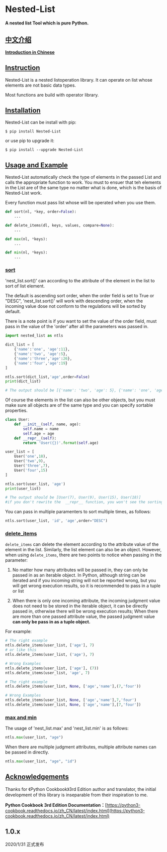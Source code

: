 # Nested-List
 **A nested list Tool which is pure Python.**

## [中文介绍](#中文介绍)

[**Introduction in Chinese**](https://www.arukione.com/2020/01/30/%E5%9F%BA%E4%BA%8Eoperator%E6%9E%84%E5%BB%BA%E7%9A%84Nested-List/)

## [Instruction](#Instruction)

Nested-List is a nested listoperation library. It can operate on list whose elements are not basic data types.

Most functions are build with operator library.

## [Installation](#Installation)

Nested-List can be install with pip:

`$ pip install Nested-List`

or use pip to upgrade it:

`$ pip install --upgrade Nested-List`

## [Usage and Example](#Usage%20and%20Example)

Nested-List automatically check the type of elements in the passed List and calls the appropriate function to work.
You must to ensuer that teh elements in the List are of the same type no matter what is done, which is the basis of Nested-List work.

Every function must pass list whose will be operated when you use them.

```Python
def sort(nl, *key, order=False):
    ...

def delete_items(dl, keys, values, compare=None):
    ...

def max(nl, *keys):
    ...

def min(nl, *keys):
    ...
```

### [sort](#sort)

'nest_list.sort()' can according to the attribute of the element in the list to sort of list element.

The default is ascending sort order, when the order field is set to True or "DESC", 'nest_list.sort()' will work with descending order, when the incoming value dose not conform to the regulations will be sorted by default.

There is a note point is if you want to set the value of the order field, must pass in the value of the 'order' after all the parameters was passed in.

```Python
import nested_list as ntls

dict_list = [
    {'name':'one', 'age':11},
    {'name':'two', 'age':5},
    {'name':'three','age':26},
    {'name':'four','age':19}
]

ntls.sort(dict_list,'age',order=False)
print(dict_list)

# The output should be [{'name': 'two', 'age': 5}, {'name': 'one', 'age': 11}, {'name': 'four', 'age': 19}, {'name': 'three', 'age': 26}]
```

Of course the elements in the list can also be other objects, but you must make sure all objects are of the same type and you can specify sortable properties.

```Python
class User:
    def __init__(self, name, age):
        self.name = name
        self.age = age
    def __repr__(self):
        return 'User({})'.format(self.age)

user_list = [
    User('one',18),
    User('two',9),
    User('three',7),
    User('four',15)
]

ntls.sort(user_list, 'age')
print(user_list)

# The output should be [User(7), User(9), User(15), User(18)]
#if you don't rewrite the  __repr__ function, you won't see the sorting effect because it will print the object information.
```

You can pass in multiple paramenters to sort multiple times, as follows:

```Python
ntls.sort(user_list, 'id', 'age',order="DESC")
```

### [delete_items](#delete_items)

`delete_items` can delete the element according to the attribute value of the element in the list. Similarly, the list element can also be an object. However, when using `delete_items`, there are two points to notice when passing in the parameter:

1. No matter how many attributes will be passed in, they can only be passed in as an iterable object. In Python, although string can be iterated and if you incoming string will not be reported wrong, but you will get wrong execution results, so it is recommended to pass in a tuple or list

2. When there is only one incoming attribute, the incoming judgment value does not need to be stored in the iterable object, it can be directly passed in, otherwise there will be wrong execution results; When there are more than one passed attribute value, the passed judgment value **can only be pass in as a tuple object.**

For example:

```Python
# The right example
ntls.delete_items(user_list, ['age'], 7)
# or like this
ntls.delete_items(user_list, ('age'), 7)

# Wrong Examples
ntls.delete_items(user_list, ['age'], (7))
ntls.delete_items(user_list, 'age', 7)

# The right example
ntls.delete_items(user_list, None, ['age','name'],(7,'four'))

# Wrong Examples
ntls.delete_items(user_list, None, ['age','name'],7,'four')
ntls.delete_items(user_list, None, ['age','name'],[7,'four'])
```

### [max and min](#max%20and%20min)

The usage of 'nest_list.max' and 'nest_list.min' is as follows:

```Python
ntls.max(user_list, "age")
```

When there are multiple judgment attributes, multiple attribute names can be passed in directly.

```Python
ntls.max(user_list, "age", "id")
```

## [Acknowledgements](#Acknowledgements)

Thanks for 《Python Cookbook》3rd Edition author and translator, the initial development of this library is inseparable from
their inspiration to me.

**Python Cookbook 3rd Edition Documentation：**[https://python3-cookbook.readthedocs.io/zh_CN/latest/index.html](https://python3-cookbook.readthedocs.io/zh_CN/latest/index.html)

1.0.x
---
2020/1/31   正式发布
